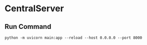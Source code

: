 # CentralServer

## Run Command
```
python -m uvicorn main:app --reload --host 0.0.0.0 --port 8000
```